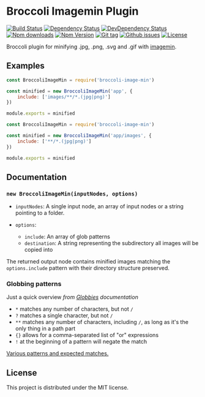 # Broccoli Imagemin Plugin

[![Build Status](https://travis-ci.org/stfsy/broccoli-image-min.svg)](https://travis-ci.org/stfsy/broccoli-image-min)
[![Dependency Status](https://img.shields.io/david/stfsy/broccoli-image-min.svg)](https://github.com/stfsy/broccoli-image-min/blob/master/package.json)
[![DevDependency Status](https://img.shields.io/david/dev/stfsy/broccoli-image-min.svg)](https://github.com/stfsy/broccoli-image-min/blob/master/package.json)
[![Npm downloads](https://img.shields.io/npm/dm/broccoli-image-min.svg)](https://www.npmjs.com/package/broccoli-image-min)
[![Npm Version](https://img.shields.io/npm/v/broccoli-image-min.svg)](https://www.npmjs.com/package/broccoli-image-min)
[![Git tag](https://img.shields.io/github/tag/stfsy/broccoli-image-min.svg)](https://github.com/stfsy/broccoli-image-min/releases)
[![Github issues](https://img.shields.io/github/issues/stfsy/broccoli-image-min.svg)](https://github.com/stfsy/broccoli-image-min/issues)
[![License](https://img.shields.io/npm/l/broccoli-image-min.svg)](https://github.com/stfsy/broccoli-image-min/blob/master/LICENSE)


Broccoli plugin for minifying .jpg, .png, .svg and .gif with [imagemin](https://github.com/imagemin/imagemin).

## Examples

```js
const BroccoliImageMin = require('broccoli-image-min')

const minified = new BroccoliImageMin('app', {
    include: ['images/**/*.(jpg|png)']
})

module.exports = minified
```

```js
const BroccoliImageMin = require('broccoli-image-min')

const minified = new BroccoliImageMin('app/images', {
    include: ['**/*.(jpg|png)']
})

module.exports = minified
```


## Documentation

### `new BroccoliImageMin(inputNodes, options)`

* `inputNodes`: A single input node, an array of input nodes or a string pointing to a folder.

* `options`:

    * `include`: An array of glob patterns 
    * `destination`: A string representing the subdirectory all images will be copied into


The returned output node contains minified images matching the `options.include` pattern with their directory structure preserved.

### Globbing patterns

Just a quick overview *from [Globbies](https://github.com/sindresorhus/globby) documentation* 

- `*` matches any number of characters, but not `/`
- `?` matches a single character, but not `/`
- `**` matches any number of characters, including `/`, as long as it's the only thing in a path part
- `{}` allows for a comma-separated list of "or" expressions
- `!` at the beginning of a pattern will negate the match

[Various patterns and expected matches.](https://github.com/sindresorhus/multimatch/blob/master/test.js)

## License

This project is distributed under the MIT license.